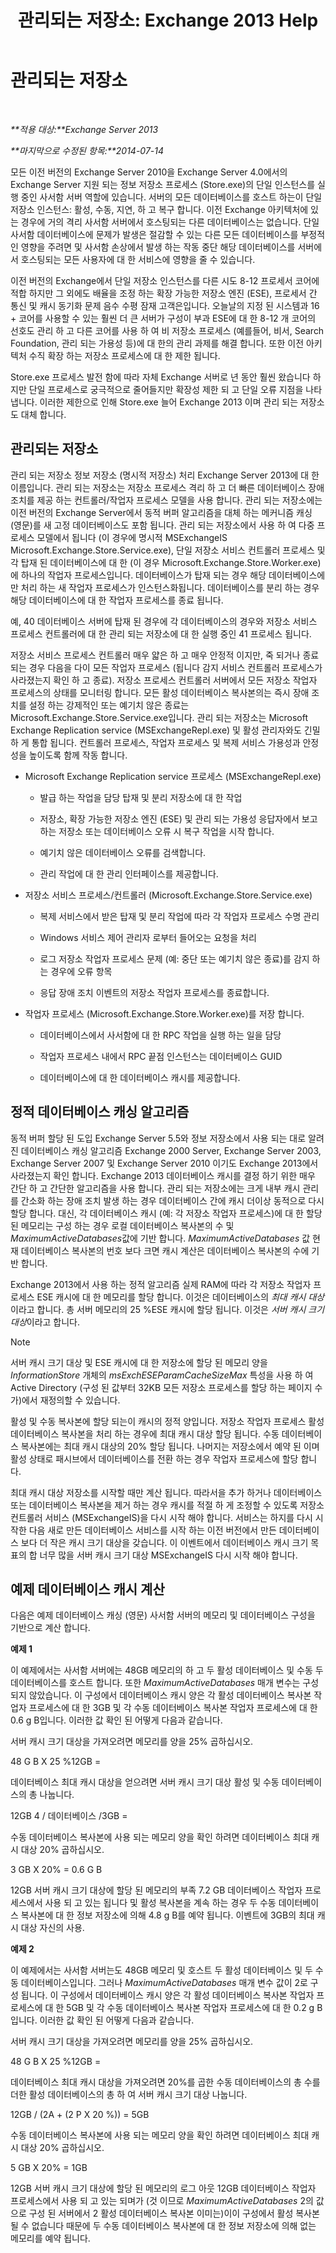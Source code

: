 ﻿---
title: '관리되는 저장소: Exchange 2013 Help'
TOCTitle: 관리되는 저장소
ms:assetid: efdaf80b-335c-491c-8eb5-1fafd297e8a2
ms:mtpsurl: https://technet.microsoft.com/ko-kr/library/Dn792020(v=EXCHG.150)
ms:contentKeyID: 62607042
ms.date: 05/22/2018
mtps_version: v=EXCHG.150
ms.translationtype: MT
---

# 관리되는 저장소

 

_**적용 대상:**Exchange Server 2013_

_**마지막으로 수정된 항목:**2014-07-14_

모든 이전 버전의 Exchange Server 2010을 Exchange Server 4.0에서의 Exchange Server 지원 되는 정보 저장소 프로세스 (Store.exe)의 단일 인스턴스를 실행 중인 사서함 서버 역할에 있습니다. 서버의 모든 데이터베이스를 호스트 하는이 단일 저장소 인스턴스: 활성, 수동, 지연, 하 고 복구 합니다. 이전 Exchange 아키텍처에 있는 경우에 거의 격리 사서함 서버에서 호스팅되는 다른 데이터베이스는 없습니다. 단일 사서함 데이터베이스에 문제가 발생은 절감할 수 있는 다른 모든 데이터베이스를 부정적인 영향을 주려면 및 사서함 손상에서 발생 하는 작동 중단 해당 데이터베이스를 서버에서 호스팅되는 모든 사용자에 대 한 서비스에 영향을 줄 수 있습니다.

이전 버전의 Exchange에서 단일 저장소 인스턴스를 다른 시도 8-12 프로세서 코어에 적합 하지만 그 외에도 배율을 조정 하는 확장 가능한 저장소 엔진 (ESE), 프로세서 간 통신 및 캐시 동기화 문제 음수 수평 잠재 고객은입니다. 오늘날의 지정 된 시스템과 16 + 코어를 사용할 수 있는 훨씬 더 큰 서버가 구성이 부과 ESE에 대 한 8-12 개 코어의 선호도 관리 하 고 다른 코어를 사용 하 여 비 저장소 프로세스 (예를들어, 비서, Search Foundation, 관리 되는 가용성 등)에 대 한의 관리 과제를 해결 합니다. 또한 이전 아키텍처 수직 확장 하는 저장소 프로세스에 대 한 제한 됩니다.

Store.exe 프로세스 발전 함에 따라 자체 Exchange 서버로 년 동안 훨씬 왔습니다 하지만 단일 프로세스로 궁극적으로 줄어들지만 확장성 제한 되 고 단일 오류 지점을 나타냅니다. 이러한 제한으로 인해 Store.exe 늘어 Exchange 2013 이며 관리 되는 저장소도 대체 합니다.

## 관리되는 저장소

관리 되는 저장소 정보 저장소 (명시적 저장소) 처리 Exchange Server 2013에 대 한 이름입니다. 관리 되는 저장소는 저장소 프로세스 격리 하 고 더 빠른 데이터베이스 장애 조치를 제공 하는 컨트롤러/작업자 프로세스 모델을 사용 합니다. 관리 되는 저장소에는 이전 버전의 Exchange Server에서 동적 버퍼 알고리즘을 대체 하는 메커니즘 캐싱 (영문)를 새 고정 데이터베이스도 포함 됩니다. 관리 되는 저장소에서 사용 하 여 다중 프로세스 모델에서 됩니다 (이 경우에 명시적 MSExchangeIS Microsoft.Exchange.Store.Service.exe), 단일 저장소 서비스 컨트롤러 프로세스 및 각 탑재 된 데이터베이스에 대 한 (이 경우 Microsoft.Exchange.Store.Worker.exe)에 하나의 작업자 프로세스입니다. 데이터베이스가 탑재 되는 경우 해당 데이터베이스에만 처리 하는 새 작업자 프로세스가 인스턴스화됩니다. 데이터베이스를 분리 하는 경우 해당 데이터베이스에 대 한 작업자 프로세스를 종료 됩니다.

예, 40 데이터베이스 서버에 탑재 된 경우에 각 데이터베이스의 경우와 저장소 서비스 프로세스 컨트롤러에 대 한 관리 되는 저장소에 대 한 실행 중인 41 프로세스 됩니다.

저장소 서비스 프로세스 컨트롤러 매우 얇은 하 고 매우 안정적 이지만, 죽 되거나 종료 되는 경우 다음을 다이 모든 작업자 프로세스 (됩니다 감지 서비스 컨트롤러 프로세스가 사라졌는지 확인 하 고 종료). 저장소 프로세스 컨트롤러 서버에서 모든 저장소 작업자 프로세스의 상태를 모니터링 합니다. 모든 활성 데이터베이스 복사본의는 즉시 장애 조치를 설정 하는 강제적인 또는 예기치 않은 종료는 Microsoft.Exchange.Store.Service.exe입니다. 관리 되는 저장소는 Microsoft Exchange Replication service (MSExchangeRepl.exe) 및 활성 관리자와도 긴밀 하 게 통합 됩니다. 컨트롤러 프로세스, 작업자 프로세스 및 복제 서비스 가용성과 안정성을 높이도록 함께 작동 합니다.

  - Microsoft Exchange Replication service 프로세스 (MSExchangeRepl.exe)
    
      - 발급 하는 작업을 담당 탑재 및 분리 저장소에 대 한 작업
    
      - 저장소, 확장 가능한 저장소 엔진 (ESE) 및 관리 되는 가용성 응답자에서 보고 하는 저장소 또는 데이터베이스 오류 시 복구 작업을 시작 합니다.
    
      - 예기치 않은 데이터베이스 오류를 검색합니다.
    
      - 관리 작업에 대 한 관리 인터페이스를 제공합니다.

  - 저장소 서비스 프로세스/컨트롤러 (Microsoft.Exchange.Store.Service.exe)
    
      - 복제 서비스에서 받은 탑재 및 분리 작업에 따라 각 작업자 프로세스 수명 관리
    
      - Windows 서비스 제어 관리자 로부터 들어오는 요청을 처리
    
      - 로그 저장소 작업자 프로세스 문제 (예: 중단 또는 예기치 않은 종료)를 감지 하는 경우에 오류 항목
    
      - 응답 장애 조치 이벤트의 저장소 작업자 프로세스를 종료합니다.

  - 작업자 프로세스 (Microsoft.Exchange.Store.Worker.exe)를 저장 합니다.
    
      - 데이터베이스에서 사서함에 대 한 RPC 작업을 실행 하는 일을 담당
    
      - 작업자 프로세스 내에서 RPC 끝점 인스턴스는 데이터베이스 GUID
    
      - 데이터베이스에 대 한 데이터베이스 캐시를 제공합니다.

## 정적 데이터베이스 캐싱 알고리즘

동적 버퍼 할당 된 도입 Exchange Server 5.5와 정보 저장소에서 사용 되는 대로 알려진 데이터베이스 캐싱 알고리즘 Exchange 2000 Server, Exchange Server 2003, Exchange Server 2007 및 Exchange Server 2010 이기도 Exchange 2013에서 사라졌는지 확인 합니다. Exchange 2013 데이터베이스 캐시를 결정 하기 위한 매우 간단 하 고 간단한 알고리즘을 사용 합니다. 관리 되는 저장소에는 크게 내부 캐시 관리를 간소화 하는 장애 조치 발생 하는 경우 데이터베이스 간에 캐시 더이상 동적으로 다시 할당 합니다. 대신, 각 데이터베이스 캐시 (예: 각 저장소 작업자 프로세스)에 대 한 할당 된 메모리는 구성 하는 경우 로컬 데이터베이스 복사본의 수 및 *MaximumActiveDatabases*값에 기반 합니다. *MaximumActiveDatabases* 값 현재 데이터베이스 복사본의 번호 보다 크면 캐시 계산은 데이터베이스 복사본의 수에 기반 합니다.

Exchange 2013에서 사용 하는 정적 알고리즘 실제 RAM에 따라 각 저장소 작업자 프로세스 ESE 캐시에 대 한 메모리를 할당 합니다. 이것은 데이터베이스의 *최대 캐시 대상*이라고 합니다. 총 서버 메모리의 25 %ESE 캐시에 할당 됩니다. 이것은 *서버 캐시 크기 대상*이라고 합니다.


> [!NOTE]
> 서버 캐시 크기 대상 및 ESE 캐시에 대 한 저장소에 할당 된 메모리 양을 <EM>InformationStore</EM> 개체의 <EM>msExchESEParamCacheSizeMax</EM> 특성을 사용 하 여 Active Directory (구성 된 값부터 32KB 모든 저장소 프로세스를 할당 하는 페이지 수가)에서 재정의할 수 있습니다.



활성 및 수동 복사본에 할당 되는이 캐시의 정적 양입니다. 저장소 작업자 프로세스 활성 데이터베이스 복사본을 처리 하는 경우에 최대 캐시 대상 할당 됩니다. 수동 데이터베이스 복사본에는 최대 캐시 대상의 20% 할당 됩니다. 나머지는 저장소에서 예약 된 이며 활성 상태로 패시브에서 데이터베이스를 전환 하는 경우 작업자 프로세스에 할당 합니다.

최대 캐시 대상 저장소를 시작할 때만 계산 됩니다. 따라서을 추가 하거나 데이터베이스 또는 데이터베이스 복사본을 제거 하는 경우 캐시를 적절 하 게 조정할 수 있도록 저장소 컨트롤러 서비스 (MSExchangeIS)을 다시 시작 해야 합니다. 서비스는 하지를 다시 시작한 다음 새로 만든 데이터베이스 서비스를 시작 하는 이전 버전에서 만든 데이터베이스 보다 더 작은 캐시 크기 대상을 갖습니다. 이 이벤트에서 데이터베이스 캐시 크기 목표의 합 너무 많을 서버 캐시 크기 대상 MSExchangeIS 다시 시작 해야 합니다.

## 예제 데이터베이스 캐시 계산

다음은 예제 데이터베이스 캐싱 (영문) 사서함 서버의 메모리 및 데이터베이스 구성을 기반으로 계산 합니다.

**예제 1**

이 예제에서는 사서함 서버에는 48GB 메모리의 하 고 두 활성 데이터베이스 및 수동 두 데이터베이스를 호스트 합니다. 또한 *MaximumActiveDatabases* 매개 변수는 구성 되지 않았습니다. 이 구성에서 데이터베이스 캐시 양은 각 활성 데이터베이스 복사본 작업자 프로세스에 대 한 3GB 및 각 수동 데이터베이스 복사본 작업자 프로세스에 대 한 0.6 g B입니다. 이러한 값 확인 된 어떻게 다음과 같습니다.

서버 캐시 크기 대상을 가져오려면 메모리를 양을 25% 곱하십시오.

48 G B X 25 %12GB =

데이터베이스 최대 캐시 대상을 얻으려면 서버 캐시 크기 대상 활성 및 수동 데이터베이스의 총 나눕니다.

12GB 4 / 데이터베이스 /3GB =

수동 데이터베이스 복사본에 사용 되는 메모리 양을 확인 하려면 데이터베이스 최대 캐시 대상 20% 곱하십시오.

3 GB X 20% = 0.6 G B

12GB 서버 캐시 크기 대상에 할당 된 메모리의 부족 7.2 GB 데이터베이스 작업자 프로세스에서 사용 되 고 있는 됩니다 및 활성 복사본을 계속 하는 경우 두 수동 데이터베이스 복사본에 대 한 정보 저장소에 의해 4.8 g B를 예약 됩니다. 이벤트에 3GB의 최대 캐시 대상 자신의 사용.

**예제 2**

이 예제에서는 사서함 서버는도 48GB 메모리 및 호스트 두 활성 데이터베이스 및 두 수동 데이터베이스입니다. 그러나 *MaximumActiveDatabases* 매개 변수 값이 2로 구성 됩니다. 이 구성에서 데이터베이스 캐시 양은 각 활성 데이터베이스 복사본 작업자 프로세스에 대 한 5GB 및 각 수동 데이터베이스 복사본 작업자 프로세스에 대 한 0.2 g B입니다. 이러한 값 확인 된 어떻게 다음과 같습니다.

서버 캐시 크기 대상을 가져오려면 메모리를 양을 25% 곱하십시오.

48 G B X 25 %12GB =

데이터베이스 최대 캐시 대상을 가져오려면 20%를 곱한 수동 데이터베이스의 총 수를 더한 활성 데이터베이스의 총 하 여 서버 캐시 크기 대상 나눕니다.

12GB / (2A + (2 P X 20 %)) = 5GB

수동 데이터베이스 복사본에 사용 되는 메모리 양을 확인 하려면 데이터베이스 최대 캐시 대상 20% 곱하십시오.

5 GB X 20% = 1GB

12GB 서버 캐시 크기 대상에 할당 된 메모리의 로그 아웃 12GB 데이터베이스 작업자 프로세스에서 사용 되 고 있는 되며가 (것 이므로 *MaximumActiveDatabases* 2의 값으로 구성 된 서버에서 2 활성 데이터베이스 복사본 이미는)이이 구성에서 활성 복사본 될 수 없습니다 때문에 두 수동 데이터베이스 복사본에 대 한 정보 저장소에 의해 없는 메모리를 예약 됩니다.

